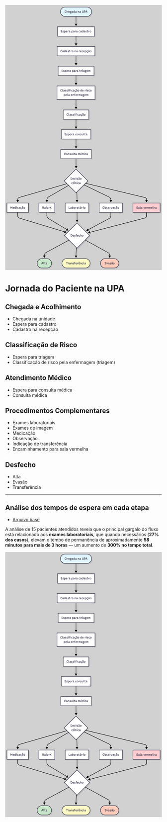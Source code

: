 ![Fluxo da jornada do paciente na UPA](fluxo_jornada_upa.png)
# Jornada do Paciente na UPA

## Chegada e Acolhimento
- Chegada na unidade
- Espera para cadastro
- Cadastro na recepção
## Classificação de Risco
- Espera para triagem
- Classificação de risco pela enfermagem (triagem)
## Atendimento Médico
- Espera para consulta médica
- Consulta médica
## Procedimentos Complementares
- Exames laboratoriais
- Exames de imagem
- Medicação
- Observação
- Indicação de transferência
- Encaminhamento para sala vermelha
## Desfecho
- Alta
- Evasão
- Transferência

---
## Análise dos tempos de espera em cada etapa
- [Arquivo base ](https://docs.google.com/spreadsheets/d/1ADjBKwcxvYHsuQTn9ePB81kiWBPV_5tQsQwW8uW1mUE/edit?usp=sharing)

A análise de 15 pacientes atendidos revela que o principal gargalo do fluxo está relacionado aos **exames laboratoriais**, que quando necessários (**27% dos casos**), elevam o tempo de permanência de aproximadamente **58 minutos para mais de 3 horas** — um aumento de **300% no tempo total**.

![Fluxo da jornada na UPA](fluxo_jornada_upa.png)
